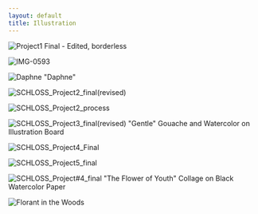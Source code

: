 ```yaml
---
layout: default
title: Illustration
---
```


![Project1 Final - Edited, borderless](https://github.com/patchschloss/patchschloss.github.io/assets/14957489/4ce8b641-a8dd-4afa-b76d-dbdb0fbae966)

![IMG-0593](https://github.com/patchschloss/patchschloss.github.io/assets/14957489/715cb146-4eb1-4834-ad88-4b51a5c86bac)

![Daphne](https://github.com/patchschloss/patchschloss.github.io/assets/14957489/a2816f5e-6e93-44f9-83bc-c51b747c8f9f)
"Daphne"

![SCHLOSS_Project2_final(revised)](https://github.com/patchschloss/patchschloss.github.io/assets/14957489/0ed37b5f-5476-43be-8e9c-45af573ffc8e)

![SCHLOSS_Project2_process](https://github.com/patchschloss/patchschloss.github.io/assets/14957489/8b86faf1-c320-4ad9-ba21-007c08126bf8)

![SCHLOSS_Project3_final(revised)](https://github.com/patchschloss/patchschloss.github.io/assets/14957489/6a1d9b72-aca1-4a00-a9ad-0739908de143)
"Gentle" Gouache and Watercolor on Illustration Board

![SCHLOSS_Project4_Final](https://github.com/patchschloss/patchschloss.github.io/assets/14957489/6de048a3-bba0-4758-ab50-8b5f500ed398)

![SCHLOSS_Project5_final](https://github.com/patchschloss/patchschloss.github.io/assets/14957489/f3edb0f5-edca-47a6-9690-8f285eff7ec3)

![SCHLOSS_Project#4_final](https://github.com/patchschloss/patchschloss.github.io/assets/14957489/1d68e723-ea8a-4067-872e-1f2e79f159a2)
"The Flower of Youth" Collage on Black Watercolor Paper

![Florant in the Woods](https://github.com/patchschloss/patchschloss.github.io/assets/14957489/7bcc9dd1-30ac-4647-aae4-a511b53a124d)
